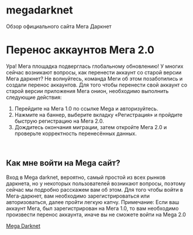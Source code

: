 # megadarknet
Обзор официального сайта Мега Даркнет
<body>
  <h1>Перенос аккаунтов Мега 2.0</h1>
<p>Ура! Мега площадка подверглась глобальному обновлению! У многих сейчас возникают вопросы, как перенести аккаунт со старой версии Мега даркнет? Не волнуйтесь, команда Меги об этом позаботились и создали перенос аккаунтов. Для того чтобы перенести свой аккаунт со старой версии приложения Мега онион, необходимо выполнить следующие действия:</p>
<ol>
<li>Перейдите на Мега 1.0 по ссылке Mega и авторизуйтесь.</li>
<li>Нажмите на баннер, выберите вкладку «Регистрация» и пройдите быструю регистрацию на Мега 2.0.</li>
<li>Дождитесь окончания миграции, затем откройте Мега 2.0 и проверьте корректность перенесённых данных.</li>
</ol>
<br>
<h2>Как мне войти на Mega сайт?</h2>
<p>Вход в Mega darknet, вероятно, самый простой из всех рынков даркнета, но у некоторых пользователей возникают вопросы, поэтому сейчас мы подробно расскажем вам об этом. Для того чтобы войти в Мега-даркнет, вам необходимо зарегистрироваться или авторизоваться, далее пройти легкую капчу. Примечание: Если ваш аккаунт Мега, был зарегистрирован на Мега 1.0, то вам необходимо произвести перенос аккаунта, иначе вы не сможете войти на Mega 2.0</p>
<a href="https://mega2mg.com/">Mega Darknet</a>
</body>

